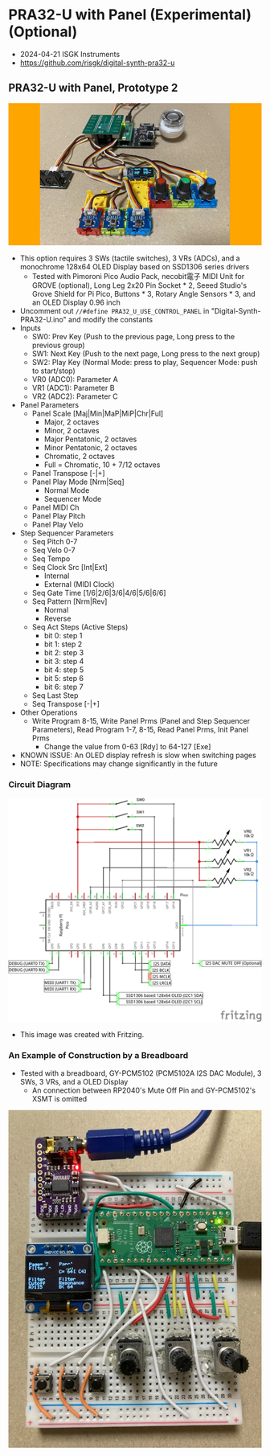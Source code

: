 # PRA32-U with Panel (Experimental) (Optional)

- 2024-04-21 ISGK Instruments
- <https://github.com/risgk/digital-synth-pra32-u>


## PRA32-U with Panel, Prototype 2

![PRA32-U with Panel (Grove System)](./pra32-u-with-panel-grove-system.jpg)

- This option requires 3 SWs (tactile switches), 3 VRs (ADCs), and a monochrome 128x64 OLED Display based on SSD1306 series drivers
    - Tested with Pimoroni Pico Audio Pack, necobit電子 MIDI Unit for GROVE (optional), Long Leg 2x20 Pin Socket * 2, Seeed Studio's Grove Shield for Pi Pico, Buttons * 3, Rotary Angle Sensors * 3, and an OLED Display 0.96 inch
- Uncomment out `//#define PRA32_U_USE_CONTROL_PANEL` in "Digital-Synth-PRA32-U.ino" and modify the constants
- Inputs
    - SW0: Prev Key (Push to the previous page, Long press to the previous group)
    - SW1: Next Key (Push to the next page, Long press to the next group)
    - SW2: Play Key (Normal Mode: press to play, Sequencer Mode: push to start/stop)
    - VR0 (ADC0): Parameter A
    - VR1 (ADC1): Parameter B
    - VR2 (ADC2): Parameter C
- Panel Parameters
    - Panel Scale [Maj|Min|MaP|MiP|Chr|Ful]
        - Major, 2 octaves
        - Minor, 2 octaves
        - Major Pentatonic, 2 octaves
        - Minor Pentatonic, 2 octaves
        - Chromatic, 2 octaves
        - Full = Chromatic, 10 + 7/12 octaves
    - Panel Transpose [-|+]
    - Panel Play Mode [Nrm|Seq]
        - Normal Mode
        - Sequencer Mode
    - Panel MIDI Ch
    - Panel Play Pitch
    - Panel Play Velo
- Step Sequencer Parameters
    - Seq Pitch 0-7
    - Seq Velo 0-7
    - Seq Tempo
    - Seq Clock Src [Int|Ext]
        - Internal
        - External (MIDI Clock)
    - Seq Gate Time [1/6|2/6|3/6|4/6|5/6|6/6]
    - Seq Pattern [Nrm|Rev]
        - Normal
        - Reverse
    - Seq Act Steps (Active Steps)
        - bit 0: step 1
        - bit 1: step 2
        - bit 2: step 3
        - bit 3: step 4
        - bit 4: step 5
        - bit 5: step 6
        - bit 6: step 7
    - Seq Last Step
    - Seq Transpose [-|+]
- Other Operations
    - Write Program 8-15, Write Panel Prms (Panel and Step Sequencer Parameters), Read Program 1-7, 8-15, Read Panel Prms, Init Panel Prms
      - Change the value from 0-63 [Rdy] to 64-127 [Exe]
- KNOWN ISSUE: An OLED display refresh is slow when switching pages
- NOTE: Specifications may change significantly in the future


### Circuit Diagram

![Circuit Diagram](./pra32-u-with-panel-circuit-diagram.png)

- This image was created with Fritzing.


### An Example of Construction by a Breadboard

- Tested with a breadboard, GY-PCM5102 (PCM5102A I2S DAC Module), 3 SWs, 3 VRs, and a OLED Display
    - An connection between RP2040's Mute Off Pin and GY-PCM5102's XSMT is omitted

![PRA32-U with Panel (Bread Board)](./pra32-u-with-panel-breadboard.jpg)
